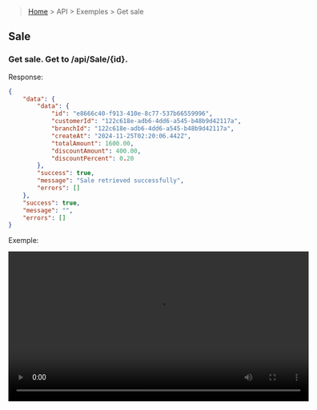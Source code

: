 > [Home](/README.md) > API > Exemples > Get sale

## Sale

### Get sale. Get to /api/Sale/{id}.

Response:

```json
{
    "data": {
        "data": {
            "id": "e8666c40-f913-410e-8c77-537b66559996",
            "customerId": "122c618e-adb6-4dd6-a545-b48b9d42117a",
            "branchId": "122c618e-adb6-4dd6-a545-b48b9d42117a",
            "createAt": "2024-11-25T02:20:06.442Z",
            "totalAmount": 1600.00,
            "discountAmount": 400.00,
            "discountPercent": 0.20
        },
        "success": true,
        "message": "Sale retrieved successfully",
        "errors": []
    },
    "success": true,
    "message": "",
    "errors": []
}
```

Exemple:
<p align="center">
    <video width="600" controls>
        <source src="../assets/movies/get-sale-by-id.mp4" type="video/mp4">
        Your browser does not support the video tag.
    </video>
</p>
